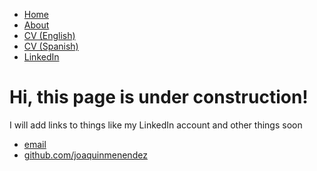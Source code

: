 <!DOCTYPE html>
<html>
	<head>
		<title>Joaquin Menendez's personal page</title>
	</head>
	<body>
		<nav>
    		<ul>
        		<li><a href="/">Home</a></li>
	        	<li><a href="/about">About</a></li>
        		<li><a href="Multimedia/Joaquin_Menendez_CV_English.pdf">CV (English)</a></li>
			<li><a href="Multimedia/Joaquin_Menendez_CV_Spanish.pdf">CV (Spanish)</a></li>
        		<li><a href="https://www.linkedin.com/in/joaquin-menendez/">LinkedIn</a></li>
    		</ul>
		</nav>
		<div class="container">
    		<div class="blurb">
        		<h1>Hi, this page is under construction!</h1>
				<p>I will add links to things like my LinkedIn account and other things soon</p>
    		</div><!-- /.blurb -->
		</div><!-- /.container -->
		<footer>
    		<ul>
        		<li><a href="mailto:jm622@duke.edu">email</a></li>
        		<li><a href="https://github.com/joaquinmenendez">github.com/joaquinmenendez</a></li>
			</ul>
		</footer>
	</body>
</html>
